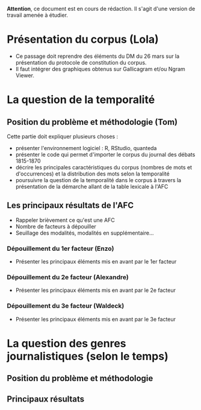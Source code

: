 **Attention**, ce document est en cours de rédaction. Il s'agit d'une version de travail amenée à étudier.

# Présentation du corpus (Lola)

- Ce passage doit reprendre des éléments du DM du 26 mars sur la présentation du protocole de constitution du corpus.
- Il faut intégrer des graphiques obtenus sur Gallicagram et/ou Ngram Viewer.

# La question de la temporalité

## Position du problème et méthodologie (Tom)

Cette partie doit expliquer plusieurs choses : 

- présenter l'environnement logiciel : R, RStudio, quanteda
- présenter le code qui permet d'importer le corpus du journal des débats 1815-1870
- décrire les principales caractéristiques du corpus (nombres de mots et d'occurrences) et la distribution des mots selon la temporalité
- poursuivre la question de la temporalité dans le corpus à travers la présentation de la démarche allant de la table lexicale à l'AFC

## Les principaux résultats de l'AFC

- Rappeler brièvement ce qu'est une AFC
- Nombre de facteurs à dépouiller
- Seuillage des modalités, modalités en supplémentaire...

### Dépouillement du 1er facteur (Enzo)

- Présenter les principaux éléments mis en avant par le 1er facteur

### Dépouillement du 2e facteur (Alexandre)

- Présenter les principaux éléments mis en avant par le 2e facteur

### Dépouillement du 3e facteur (Waldeck)

- Présenter les principaux éléments mis en avant par le 3e facteur

# La question des genres journalistiques (selon le temps)

## Position du problème et méthodologie

## Principaux résultats
